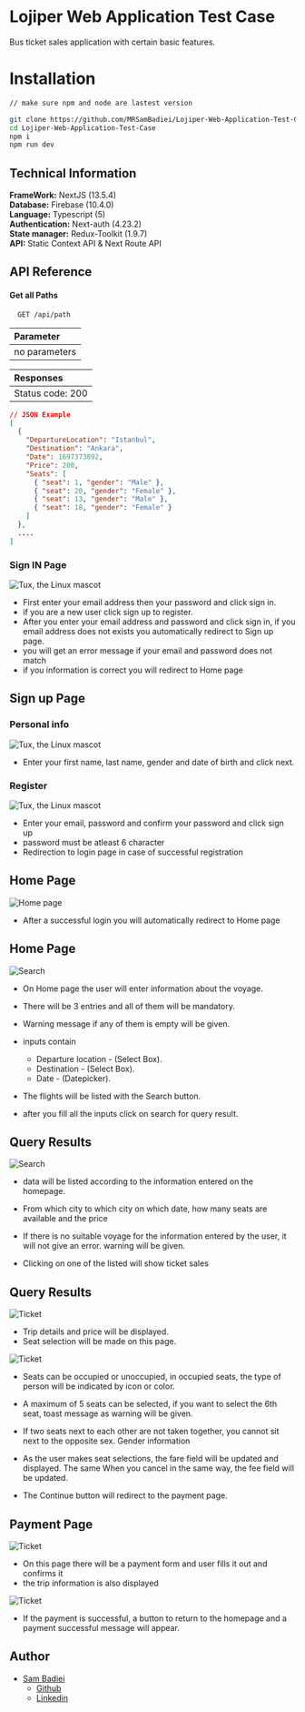 # Lojiper Web Application Test Case

Bus ticket sales application with certain basic features.

# Installation

```bash
// make sure npm and node are lastest version

git clone https://github.com/MRSamBadiei/Lojiper-Web-Application-Test-Case.git
cd Lojiper-Web-Application-Test-Case
npm i
npm run dev
```

## Technical Information

**FrameWork:** NextJS (13.5.4)\
**Database:** Firebase (10.4.0)\
**Language:** Typescript (5)\
**Authentication:** Next-auth (4.23.2)\
**State manager:** Redux-Toolkit (1.9.7)\
**API:** Static Context API & Next Route API

## API Reference

#### Get all Paths

```http
  GET /api/path
```

| Parameter     |
| :------------ |
| no parameters |

| Responses        |
| :--------------- |
| Status code: 200 |

```json
// JSON Example
[
  {
    "DepartureLocation": "Istanbul",
    "Destination": "Ankara",
    "Date": 1697373892,
    "Price": 200,
    "Seats": [
      { "seat": 1, "gender": "Male" },
      { "seat": 20, "gender": "Female" },
      { "seat": 13, "gender": "Male" },
      { "seat": 18, "gender": "Female" }
    ]
  },
  ....
]
```

### Sign IN Page

![Tux, the Linux mascot](https://firebasestorage.googleapis.com/v0/b/bus-ticket-d6b60.appspot.com/o/Screenshot%202023-10-11%20at%2020.26%201.jpg?alt=media&token=c1de867d-5ca9-4f52-81dc-4d8f7551f5f3&_gl=1*fg9nff*_ga*NDM2MTkxODA1LjE2OTYxNzAxNDI.*_ga_CW55HF8NVT*MTY5NzA0NTQyNi4xMi4xLjE2OTcwNDYwMTIuMTEuMC4w)

- First enter your email address then your password and click sign in.
- if you are a new user click sign up to register.
- After you enter your email address and password and click sign in, if you email address does not exists you automatically redirect to Sign up page.
- you will get an error message if your email and password does not match
- if you information is correct you will redirect to Home page

## Sign up Page

### Personal info

![Tux, the Linux mascot](https://firebasestorage.googleapis.com/v0/b/bus-ticket-d6b60.appspot.com/o/Screenshot%202023-10-11%20at%2020.42%201.jpg?alt=media&token=2cd84d5f-0e73-4363-beb3-aff7eb61bac7&_gl=1*1fy5plf*_ga*NDM2MTkxODA1LjE2OTYxNzAxNDI.*_ga_CW55HF8NVT*MTY5NzA0NTQyNi4xMi4xLjE2OTcwNDYyMjkuMzYuMC4w)

- Enter your first name, last name, gender and date of birth and click next.

### Register

![Tux, the Linux mascot](https://firebasestorage.googleapis.com/v0/b/bus-ticket-d6b60.appspot.com/o/Screenshot%202023-10-11%20at%2020.42%202.jpg?alt=media&token=f7c5b916-3475-49f1-86c6-b75c26d2c8c6&_gl=1*13xpjgq*_ga*NDM2MTkxODA1LjE2OTYxNzAxNDI.*_ga_CW55HF8NVT*MTY5NzA0NTQyNi4xMi4xLjE2OTcwNDYzMTUuNjAuMC4w)

- Enter your email, password and confirm your password and click sign up
- password must be atleast 6 character
- Redirection to login page in case of successful registration

## Home Page

![Home page](https://firebasestorage.googleapis.com/v0/b/bus-ticket-d6b60.appspot.com/o/Screenshot%202023-10-11%20at%2021.31%201.jpg?alt=media&token=3add7076-7019-4814-9168-fc24412e32d3&_gl=1*1gk16h0*_ga*NDM2MTkxODA1LjE2OTYxNzAxNDI.*_ga_CW55HF8NVT*MTY5NzA0OTE1My4xMy4xLjE2OTcwNDkxNjQuNDkuMC4w)

- After a successful login you will automatically redirect to Home page

## Home Page

![Search](<https://firebasestorage.googleapis.com/v0/b/bus-ticket-d6b60.appspot.com/o/Screenshot%202023-10-11%20at%2021.31%201%20(1).jpg?alt=media&token=9ce8cc45-f141-4264-b6e7-506d087bdd24&_gl=1*10iifyo*_ga*NDM2MTkxODA1LjE2OTYxNzAxNDI.*_ga_CW55HF8NVT*MTY5NzA0OTE1My4xMy4xLjE2OTcwNDkzODQuNTEuMC4w>)

- On Home page the user will enter information about the voyage.
- There will be 3 entries and all of them will be mandatory.
- Warning message if any of them is empty will be given.
- inputs contain
  - Departure location - (Select Box).
  - Destination - (Select Box).
  - Date - (Datepicker).
- The flights will be listed with the Search button.

- after you fill all the inputs click on search for query result.

## Query Results

![Search](<https://firebasestorage.googleapis.com/v0/b/bus-ticket-d6b60.appspot.com/o/Screenshot%202023-10-11%20at%2021.31%201%20(2).jpg?alt=media&token=8a63f2e2-9804-4bef-8e55-6dc96cce4bb6&_gl=1*18k6axr*_ga*NDM2MTkxODA1LjE2OTYxNzAxNDI.*_ga_CW55HF8NVT*MTY5NzA0OTE1My4xMy4xLjE2OTcwNDk3MzIuNDkuMC4w>)

- data will be listed according to the information entered on the homepage.
- From which city to which city on which date, how many seats are available and the price

- If there is no suitable voyage for the information entered by the user, it will not give an error. warning will be given.

- Clicking on one of the listed will show ticket sales

## Query Results

![Ticket](https://firebasestorage.googleapis.com/v0/b/bus-ticket-d6b60.appspot.com/o/Screenshot%202023-10-11%20at%2021.46%201.jpg?alt=media&token=cc2974b0-c221-402c-b997-0817c37919ea&_gl=1*1s8rxu2*_ga*NDM2MTkxODA1LjE2OTYxNzAxNDI.*_ga_CW55HF8NVT*MTY5NzA0OTE1My4xMy4xLjE2OTcwNTAwMTkuNDMuMC4w)

- Trip details and price will be displayed.
- Seat selection will be made on this page.

![Ticket](https://firebasestorage.googleapis.com/v0/b/bus-ticket-d6b60.appspot.com/o/Screenshot%202023-10-11%20at%2021.49%201.jpg?alt=media&token=8abb8674-5e9d-44ee-9bad-1f65f65c2774&_gl=1*nlw09x*_ga*NDM2MTkxODA1LjE2OTYxNzAxNDI.*_ga_CW55HF8NVT*MTY5NzA0OTE1My4xMy4xLjE2OTcwNTAyMTMuNTEuMC4w)

- Seats can be occupied or unoccupied, in occupied seats, the type of person will be indicated by icon or color.
- A maximum of 5 seats can be selected, if you want to select the 6th seat, toast message as warning will be given.
- If two seats next to each other are not taken together, you cannot sit next to the opposite sex. Gender information

- As the user makes seat selections, the fare field will be updated and displayed. The same When you cancel in the same way, the fee field will be updated.

- The Continue button will redirect to the payment page.

## Payment Page

![Ticket](https://firebasestorage.googleapis.com/v0/b/bus-ticket-d6b60.appspot.com/o/Screenshot%202023-10-12%20at%2012.43%201.jpg?alt=media&token=18dded7d-0962-4739-ab2b-2c94dc40ef64&_gl=1*13bllq1*_ga*NDM2MTkxODA1LjE2OTYxNzAxNDI.*_ga_CW55HF8NVT*MTY5NzEwMzgwMi4xNS4xLjE2OTcxMDM4NjUuNjAuMC4w)

- On this page there will be a payment form and user fills it out and confirms it
- the trip information is also displayed

![Ticket](https://firebasestorage.googleapis.com/v0/b/bus-ticket-d6b60.appspot.com/o/Screenshot%202023-10-12%20at%2012.44%201.jpg?alt=media&token=5f0f314f-26da-46dc-9ccb-21031449cfa4&_gl=1*rs08i1*_ga*NDM2MTkxODA1LjE2OTYxNzAxNDI.*_ga_CW55HF8NVT*MTY5NzEwMzgwMi4xNS4xLjE2OTcxMDQwNjQuNjAuMC4w)

- If the payment is successful, a button to return to the homepage and a payment successful message will appear.

## Author

- [Sam Badiei](https://github.com/MRSamBadiei)
  - [Github](https://github.com/MRSamBadiei)
  - [Linkedin](https://www.linkedin.com/in/sam-badiei/)

